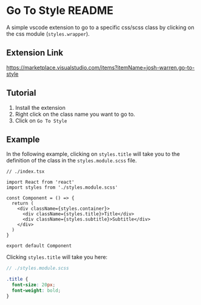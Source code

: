 # Go To Style README

A simple vscode extension to go to a specific css/scss class by clicking on the css module (`styles.wrapper`).

## Extension Link

https://marketplace.visualstudio.com/items?itemName=josh-warren.go-to-style

## Tutorial

1. Install the extension
2. Right click on the class name you want to go to.
3. Click on `Go To Style`

## Example

In the following example, clicking on `styles.title` will take you to the definition of the class in the `styles.module.scss` file.

```tsx
// ./index.tsx

import React from 'react'
import styles from './styles.module.scss'

const Component = () => {
  return (
    <div className={styles.container}>
      <div className={styles.title}>Title</div>
      <div className={styles.subtitle}>Subtitle</div>
    </div>
  )
}

export default Component
```

Clicking `styles.title` will take you here:

```scss
// ./styles.module.scss

.title {
  font-size: 20px;
  font-weight: bold;
}
```
